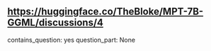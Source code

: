 ## https://huggingface.co/TheBloke/MPT-7B-GGML/discussions/4

contains_question: yes
question_part: None